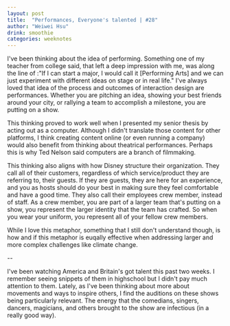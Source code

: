 ```yaml
---
layout: post
title:  "Performances, Everyone's talented | #28"
author: "Weiwei Hsu"
drink: smoothie
categories: weeknotes
---
```


I've been thinking about the idea of performing. Something one of my teacher from college said, that left a deep impression with me, was along the line of :"If I can start a major, I would call it [Performing Arts] and we can just experiment with different ideas on stage or in real life." I've always loved that idea of the process and outcomes of interaction design are performances. Whether you are pitching an idea, showing your best friends around your city, or rallying a team to accomplish a milestone, you are putting on a show.

This thinking proved to work well when I presented my senior thesis by acting out as a computer. Although I didn't translate those content for other platforms, I think creating content online (or even running a company) would also benefit from thinking about theatrical performances. Perhaps this is why Ted Nelson said computers are a branch of filmmaking.

This thinking also aligns with how Disney structure their organization. They call all of their customers, regardless of which service/product they are referring to, their guests. If they are guests, they are here for an experience, and you as hosts should do your best in making sure they feel comfortable and have a good time. They also call their employees crew member, instead of staff. As a crew member, you are part of a larger team that's putting on a show, you represent the larger identity that the team has crafted. So when you wear your uniform, you represent all of your fellow crew members.

While I love this metaphor, something that I still don't understand though, is how and if this metaphor is euqally effective when addressing larger and more complex challenges like climate change.


--

I've been watching America and Britain's got talent this past two weeks. I remember seeing snippets of them in highschool but I didn't pay much attention to them. Lately, as I've been thinking about more about movements and ways to inspire others, I find the auditions on these shows being particularly relevant. The energy that the comedians, singers, dancers, magicians, and others brought to the show are infectious (in a really good way).
